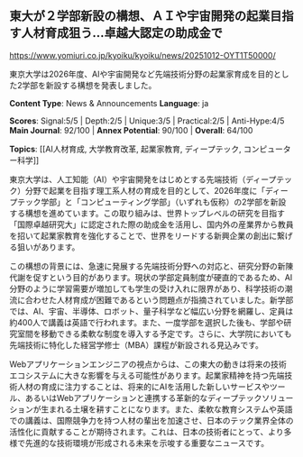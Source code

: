 ## 東大が２学部新設の構想、ＡＩや宇宙開発の起業目指す人材育成狙う…卓越大認定の助成金で

https://www.yomiuri.co.jp/kyoiku/kyoiku/news/20251012-OYT1T50000/

東京大学は2026年度、AIや宇宙開発など先端技術分野の起業家育成を目的とした2学部を新設する構想を発表しました。

**Content Type**: News & Announcements
**Language**: ja

**Scores**: Signal:5/5 | Depth:2/5 | Unique:3/5 | Practical:2/5 | Anti-Hype:4/5
**Main Journal**: 92/100 | **Annex Potential**: 90/100 | **Overall**: 64/100

**Topics**: [[AI人材育成, 大学教育改革, 起業家教育, ディープテック, コンピューター科学]]

東京大学は、人工知能（AI）や宇宙開発をはじめとする先端技術（ディープテック）分野で起業を目指す理工系人材の育成を目的として、2026年度に「ディープテック学部」と「コンピューティング学部」（いずれも仮称）の2学部を新設する構想を進めています。この取り組みは、世界トップレベルの研究を目指す「国際卓越研究大」に認定された際の助成金を活用し、国内外の産業界から教員を招いて起業家教育を強化することで、世界をリードする新興企業の創出に繋げる狙いがあります。

この構想の背景には、急速に発展する先端技術分野への対応と、研究分野の新陳代謝を促すという目的があります。現状の学部定員制度が硬直的であるため、AI分野のように学習需要が増加しても学生の受け入れに限界があり、科学技術の潮流に合わせた人材育成が困難であるという問題点が指摘されていました。新学部では、AI、宇宙、半導体、ロボット、量子科学など幅広い分野を網羅し、定員は約400人で講義は英語で行われます。また、一度学部を選択した後も、学部や研究室間を移動できる柔軟な制度を導入する予定です。さらに、大学院においても先端技術に特化した経営学修士（MBA）課程が新設される見込みです。

Webアプリケーションエンジニアの視点からは、この東大の動きは将来の技術エコシステムに大きな影響を与える可能性があります。起業家精神を持つ先端技術人材の育成に注力することは、将来的にAIを活用した新しいサービスやツール、あるいはWebアプリケーションと連携する革新的なディープテックソリューションが生まれる土壌を耕すことになります。また、柔軟な教育システムや英語での講義は、国際競争力を持つ人材の輩出を加速させ、日本のテック業界全体の活性化に貢献することが期待されます。これは、日本の技術者にとって、より多様で先進的な技術環境が形成される未来を示唆する重要なニュースです。